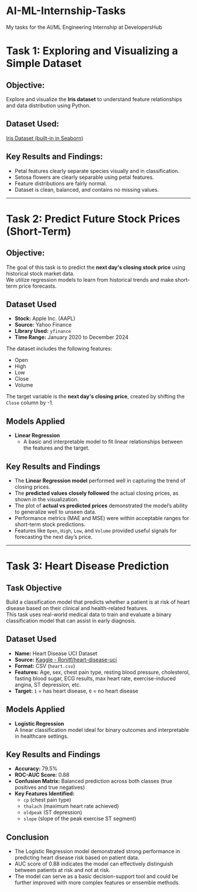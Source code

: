 # AI-ML-Internship-Tasks
 My tasks for the AI/ML Engineering Internship at DevelopersHub

# Task 1: Exploring and Visualizing a Simple Dataset

## Objective:
Explore and visualize the **Iris dataset** to understand feature relationships and data distribution using Python.

## Dataset Used:
[Iris Dataset (built-in in Seaborn)](https://en.wikipedia.org/wiki/Iris_flower_data_set)

## Key Results and Findings:
- Petal features clearly separate species visually and in classification.
- Setosa flowers are clearly separable using petal features.
- Feature distributions are fairly normal.
- Dataset is clean, balanced, and contains no missing values.

-----

# Task 2: Predict Future Stock Prices (Short-Term)

## Objective:

The goal of this task is to predict the **next day's closing stock price** using historical stock market data.  
We utilize regression models to learn from historical trends and make short-term price forecasts.

## Dataset Used

- **Stock:** Apple Inc. (AAPL)
- **Source:** Yahoo Finance
- **Library Used:** `yfinance`
- **Time Range:** January 2020 to December 2024

The dataset includes the following features:
- Open
- High
- Low
- Close
- Volume

The target variable is the **next day's closing price**, created by shifting the `Close` column by -1.

## Models Applied

- **Linear Regression**
  - A basic and interpretable model to fit linear relationships between the features and the target.

## Key Results and Findings

- The **Linear Regression model** performed well in capturing the trend of closing prices.
- The **predicted values closely followed** the actual closing prices, as shown in the visualization.
- The plot of **actual vs predicted prices** demonstrated the model’s ability to generalize well to unseen data.
- Performance metrics (MAE and MSE) were within acceptable ranges for short-term stock predictions.
- Features like `Open`, `High`, `Low`, and `Volume` provided useful signals for forecasting the next day’s price.

-----

# Task 3: Heart Disease Prediction

## Task Objective

Build a classification model that predicts whether a patient is at risk of heart disease based on their clinical and health-related features.  
This task uses real-world medical data to train and evaluate a binary classification model that can assist in early diagnosis.



## Dataset Used

- **Name:** Heart Disease UCI Dataset  
- **Source:** [Kaggle - Ronitf/heart-disease-uci](https://www.kaggle.com/datasets/ronitf/heart-disease-uci)  
- **Format:** CSV (`heart.csv`)  
- **Features:** Age, sex, chest pain type, resting blood pressure, cholesterol, fasting blood sugar, ECG results, max heart rate, exercise-induced angina, ST depression, etc.  
- **Target:** `1` = has heart disease, `0` = no heart disease



## Models Applied

- **Logistic Regression**  
  A linear classification model ideal for binary outcomes and interpretable in healthcare settings.



## Key Results and Findings

- **Accuracy:** 79.5%  
- **ROC-AUC Score:** 0.88  
- **Confusion Matrix:** Balanced prediction across both classes (true positives and true negatives)
- **Key Features Identified:**
  - `cp` (chest pain type)
  - `thalach` (maximum heart rate achieved)
  - `oldpeak` (ST depression)
  - `slope` (slope of the peak exercise ST segment)



## Conclusion

- The Logistic Regression model demonstrated strong performance in predicting heart disease risk based on patient data.
- AUC score of 0.88 indicates the model can effectively distinguish between patients at risk and not at risk.
- The model can serve as a basic decision-support tool and could be further improved with more complex features or ensemble methods.






  

